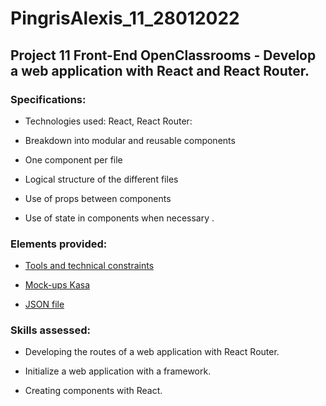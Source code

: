 # PingrisAlexis_11_28012022

## Project 11 Front-End OpenClassrooms - Develop a web application with React and React Router.

### Specifications:

- Technologies used: React, React Router:

- Breakdown into modular and reusable components
  
- One component per file

- Logical structure of the different files

- Use of props between components

- Use of state in components when necessary .

### Elements provided:

- [Tools and technical constraints](chrome-extension://efaidnbmnnnibpcajpcglclefindmkaj/viewer.html?pdfurl=https%3A%2F%2Fcourse.oc-static.com%2Fprojects%2FFront-End%2BV2%2FP9%2BReact%2B1%2FCoding%2Bguidelines%2BKasa%2BFR.pdf&clen=48230&chunk=true)

- [Mock-ups Kasa](https://www.figma.com/file/bAnXDNqRKCRRP8mY2gcb5p/UI-Design-Kasa-FR?node-id=4%3A1)

- [JSON file](https://s3-eu-west-1.amazonaws.com/course.oc-static.com/projects/Front-End+V2/P9+React+1/logements.json)

### Skills assessed:

- Developing the routes of a web application with React Router.

- Initialize a web application with a framework.

- Creating components with React.